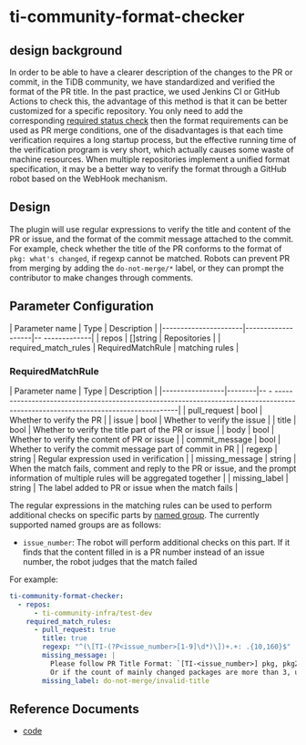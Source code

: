 # ti-community-format-checker

## design background

In order to be able to have a clearer description of the changes to the PR or commit, in the TiDB community, we have standardized and verified the format of the PR title. In the past practice, we used Jenkins CI or GitHub Actions to check this, the advantage of this method is that it can be better customized for a specific repository. You only need to add the corresponding [required status check](https://docs.github.com/en/repositories/configuring-branches-and-merges-in-your-repository/defining-the-mergeability-of-pull-requests/about-protected-branches#require-status-checks-before-merging) then the format requirements can be used as PR merge conditions, one of the disadvantages is that each time verification requires a long startup process, but the effective running time of the verification program is very short, which actually causes some waste of machine resources. When multiple repositories implement a unified format specification, it may be a better way to verify the format through a GitHub robot based on the WebHook mechanism.

## Design

The plugin will use regular expressions to verify the title and content of the PR or issue, and the format of the commit message attached to the commit. For example, check whether the title of the PR conforms to the format of `pkg: what's changed`, if regexp cannot be matched. Robots can prevent PR from merging by adding the `do-not-merge/*` label, or they can prompt the contributor to make changes through comments.

## Parameter Configuration

| Parameter name       | Type              | Description    |
|----------------------|-------------------|-- -------------|
| repos                | []string          | Repositories   |
| required_match_rules | RequiredMatchRule | matching rules |

### RequiredMatchRule

| Parameter name  | Type   | Description                                                                                                                          |
|-----------------|--------|-- - ---------------------------------------------------------------------------------------------------------------------------------|
| pull_request    | bool   | Whether to verify the PR                                                                                                             |
| issue           | bool   | Whether to verify the issue                                                                                                          |
| title           | bool   | Whether to verify the title part of the PR or issue                                                                                  |
| body            | bool   | Whether to verify the content of PR or issue                                                                                         |
| commit_message  | bool   | Whether to verify the commit message part of commit in PR                                                                            |
| regexp          | string | Regular expression used in verification                                                                                              |
| missing_message | string | When the match fails, comment and reply to the PR or issue, and the prompt information of multiple rules will be aggregated together |
| missing_label   | string | The label added to PR or issue when the match fails                                                                                  |

The regular expressions in the matching rules can be used to perform additional checks on specific parts by [named group](https://pkg.go.dev/regexp#Regexp.SubexpNames). The currently supported named groups are as follows:

- `issue_number`: The robot will perform additional checks on this part. If it finds that the content filled in is a PR number instead of an issue number, the robot judges that the match failed

For example:

```yml
ti-community-format-checker:
  - repos:
      - ti-community-infra/test-dev
    required_match_rules:
      - pull_request: true
        title: true
        regexp: "^(\[TI-(?P<issue_number>[1-9]\d*)\])+.+: .{10,160}$"
        missing_message: |
          Please follow PR Title Format: `[TI-<issue_number>] pkg, pkg2, pkg3: what is changed`
          Or if the count of mainly changed packages are more than 3, use `[TI-<issue_number>] *: what is changed`
        missing_label: do-not-merge/invalid-title
```

## Reference Documents

- [code](https://github.com/ti-community-infra/tichi/tree/master/internal/pkg/externalplugins/fotmatchecker)
